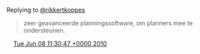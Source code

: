 Replying to [@rikkertkoppes](https://twitter.com/rikkertkoppes/status/15691766874)

> zeer geavanceerde planningssoftware, om planners mee te ondersteunen\.

<img src="../../media/tweet.ico" width="12" /> [Tue Jun 08 11:30:47 +0000 2010](https://twitter.com/DromerDenker/status/15699794974)